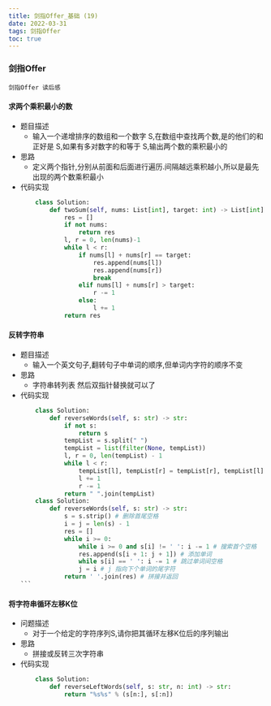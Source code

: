 ```yaml
---
title: 剑指Offer_基础 (19)
date: 2022-03-31
tags: 剑指Offer
toc: true
---
```


### 剑指Offer
    剑指Offer 读后感

<!-- more -->

#### 求两个乘积最小的数
- 题目描述
    * 输入一个递增排序的数组和一个数字 S,在数组中查找两个数,是的他们的和正好是 S,如果有多对数字的和等于 S,输出两个数的乘积最小的
- 思路
    * 定义两个指针,分别从前面和后面进行遍历.间隔越远乘积越小,所以是最先出现的两个数乘积最小
- 代码实现
    ```python
        class Solution:
            def twoSum(self, nums: List[int], target: int) -> List[int]:
                res = []
                if not nums:
                    return res
                l, r = 0, len(nums)-1
                while l < r:
                    if nums[l] + nums[r] == target:
                        res.append(nums[l])
                        res.append(nums[r])
                        break
                    elif nums[l] + nums[r] > target:
                        r -= 1
                    else:
                        l += 1
                return res
    ```

#### 反转字符串
- 题目描述
    * 输入一个英文句子,翻转句子中单词的顺序,但单词内字符的顺序不变
- 思路
    * 字符串转列表 然后双指针替换就可以了
- 代码实现
    ````python
        class Solution:
            def reverseWords(self, s: str) -> str:
                if not s:
                    return s
                tempList = s.split(" ")
                tempList = list(filter(None, tempList))
                l, r = 0, len(tempList) - 1
                while l < r:
                    tempList[l], tempList[r] = tempList[r], tempList[l]
                    l += 1
                    r -= 1
                return " ".join(tempList)
        class Solution:
            def reverseWords(self, s: str) -> str:
                s = s.strip() # 删除首尾空格
                i = j = len(s) - 1
                res = []
                while i >= 0:
                    while i >= 0 and s[i] != ' ': i -= 1 # 搜索首个空格
                    res.append(s[i + 1: j + 1]) # 添加单词
                    while s[i] == ' ': i -= 1 # 跳过单词间空格
                    j = i # j 指向下个单词的尾字符
                return ' '.join(res) # 拼接并返回
    ```

#### 将字符串循环左移K位
- 问题描述
    * 对于一个给定的字符序列S,请你把其循环左移K位后的序列输出
- 思路
    * 拼接或反转三次字符串
- 代码实现
    ```python
        class Solution:
            def reverseLeftWords(self, s: str, n: int) -> str:
                return "%s%s" % (s[n:], s[:n])
    ```
